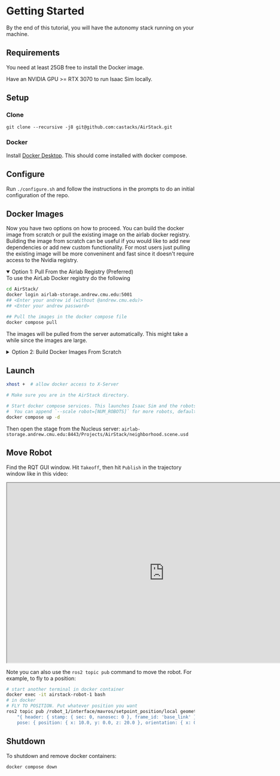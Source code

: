 # Getting Started

By the end of this tutorial, you will have the autonomy stack running on your machine.

## Requirements

You need at least 25GB free to install the Docker image.

Have an NVIDIA GPU >= RTX 3070 to run Isaac Sim locally.

## Setup

### Clone

```
git clone --recursive -j8 git@github.com:castacks/AirStack.git
```

### Docker

Install [Docker Desktop](https://docs.docker.com/desktop/install/ubuntu/). This should come installed with docker compose.

## Configure

Run `./configure.sh` and follow the instructions in the prompts to do an initial configuration of the repo.

## Docker Images

Now you have two options on how to proceed. You can build the docker image from scratch or pull the existing image on the airlab docker registry. Building the image from scratch can be useful if you would like to add new dependencies or add new custom functionality. For most users just pulling the existing image will be more conveninent and fast since it doesn't require access to the Nvidia registry.

<details open> <summary>Option 1: Pull From the Airlab Registry (Preferred)</summary>
To use the AirLab Docker registry do the following

```bash
cd AirStack/
docker login airlab-storage.andrew.cmu.edu:5001
## <Enter your andrew id (without @andrew.cmu.edu)>
## <Enter your andrew password>

## Pull the images in the docker compose file
docker compose pull
```

The images will be pulled from the server automatically. This might take a while since the images are large.

</details>

<details><summary>Option 2: Build Docker Images From Scratch</summary>

1.  Download the Ascent Spirit SITL software package by running this script (pip3 is required):

    ```
    cd AirStack/
    bash simulation/isaac-sim/installation/download_sitl.bash
    ```

2.  Next, gain access to NVIDIA NGC Containers by following <a href="https://docs.nvidia.com/launchpad/ai/base-command-coe/latest/bc-coe-docker-basics-step-02.html">these instructions</a>.

    Then:

    ```bash
    cd AirStack/
    docker compose build  # build the images locally
    ```

If you have permission you can push updated images to the docker server.

```bash
docker compose push
```

</details>

## Launch

```bash
xhost +  # allow docker access to X-Server

# Make sure you are in the AirStack directory.

# Start docker compose services. This launches Isaac Sim and the robots.
#  You can append `--scale robot=[NUM_ROBOTS]` for more robots, default is 1
docker compose up -d
```

Then open the stage from the Nucleus server:
`airlab-storage.andrew.cmu.edu:8443/Projects/AirStack/neighborhood.scene.usd`

## Move Robot

Find the RQT GUI window. Hit `Takeoff`, then hit `Publish` in the trajectory window like in this video:

<iframe src="https://drive.google.com/file/d/1eF9mVqvIthb2NKyWrrZmk7dR8zTGBtmx/preview?usp=sharing&t=52" width="840" height="480" allow="autoplay" allowfullscreen="allowfullscreen"></iframe>

Note you can also use the `ros2 topic pub` command to move the robot. For example, to fly to a position:

```bash
# start another terminal in docker container
docker exec -it airstack-robot-1 bash
# in docker
# FLY TO POSITION. Put whatever position you want
ros2 topic pub /robot_1/interface/mavros/setpoint_position/local geometry_msgs/PoseStamped \
    "{ header: { stamp: { sec: 0, nanosec: 0 }, frame_id: 'base_link' }, \
    pose: { position: { x: 10.0, y: 0.0, z: 20.0 }, orientation: { x: 0.0, y: 0.0, z: 0.0, w: 1.0 } } }" -1
```

## Shutdown

To shutdown and remove docker containers:

```bash
docker compose down
```
